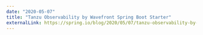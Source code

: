 ```yaml
---
date: "2020-05-07"
title: "Tanzu Observability by Wavefront Spring Boot Starter"
externalLink: https://spring.io/blog/2020/05/07/tanzu-observability-by-wavefront-spring-boot-starter
---
```

